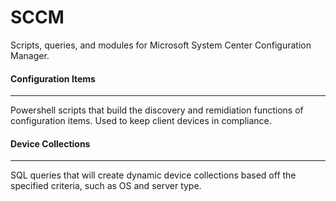 # SCCM
Scripts, queries, and modules for Microsoft System Center Configuration Manager.

#### Configuration Items
-------------------
Powershell scripts that build the discovery and remidiation functions of configuration items. Used to keep client devices in compliance.

#### Device Collections
------------------
SQL queries that will create dynamic device collections based off the specified criteria, such as OS and server type.

